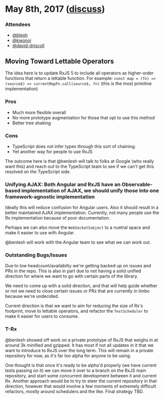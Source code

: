 # May 8th, 2017 ([discuss](https://github.com/ReactiveX/rxjs-core-notes/pull/9))

### Attendees

* [@blesh](https://github.com/blesh)
* [@kwonoj](https://github.com/kwonoj)
* [@david-driscoll](https://github.com/david-driscoll)


## Moving Toward Lettable Operators

The idea here is to update RxJS 5 to include all operators as higher-order functions that return a lettable function. For example:  `const map = (fn) => (source$) => currentMapFn.call(source$, fn)` (this is the most primitive implementation)

### Pros

 - Much more flexible overall
 - No more prototype augmentation for those that opt to use this method
 - Better tree shaking
 
### Cons

 - TypeScript does not infer types through this sort of chaining.
 - Yet another way for people to use RxJS

The outcome here is that @benlesh will talk to folks at Google (who really want this) and reach out to the TypeScript team to see if we can't get this resolved on the TypeScript side.

### Unifying AJAX: Both Angular and RxJS have an Observable-based implementation of AJAX, we should unify those into one framework-agnostic implementation

Ideally this will reduce confusion for Angular users. Also it should result in a better maintained AJAX implementation. Currently, not many people use the Rx implementation because of poor documentation.

Perhaps we can also move the `WebSocketSubject` to a nuetral space and make it easier to use with Angular.

@benlesh will work with the Angular team to see what we can work out.

### Outstanding Bugs/Issues

Due to low headcount/availabilty we're getting backed up on issues and PRs in the repo. This is also in part due to not having a solid unified direction for where we want to go with certain parts of the library.

We need to come up with a solid direction, and that will help guide whether or not we need to close certain issues or PRs that are currently in limbo because we're undecided.

Current direction is that we want to aim for reducing the size of Rx's footprint, move to lettable operators, and refactor the `TestScheduler` to make it easier for users to consume.

### T-Rx

@benlesh showed off work on a private prototype of RxJS that weighs in at around 3k minified and gzipped. It has most if not all updates in it that we want to introduce to RxJS over the long term. This will remain in a private repository for now, as it's far too alpha for anyone to be using.

One thought is that once it's ready to be alpha'd properly (we have current tests passing on it) we can move it over to a branch on the RxJS main repository, and start some concurrent development between it and current Rx. Another approach would be to try to steer the current repository in that direction, however that would involve a few moments of extremely difficult refactors, mostly around schedulers and the like. Final strategy TBD.

